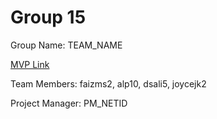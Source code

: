 # Group 15
Group Name: TEAM_NAME

[MVP Link](http://cs196.cs.illinois.edu)

Team Members: faizms2, alp10, dsali5, joycejk2

Project Manager: PM_NETID
